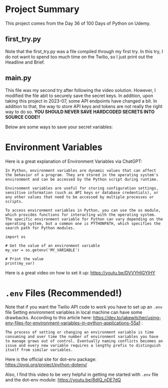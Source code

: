 # Project Summary

This project comes from the Day 36 of 100 Days of Python on Udemy.
## first_try.py
Note that the first_try.py was a file compiled through my first try. In this try, I do not want to spend too much time on the Twilio, so I just print out the Headline and Brief.

## main.py
This file was my second try after following the video solution. However, I modified the file abit to securely save the secret keys.
In addition, upon taking this project in 2023-07, some API endpoints have changed a bit.
In addition to that, the way to store API keys and tokens are not really the right way to do so.
**YOU SHOULD NEVER SAVE HARDCODED SECRETS INTO SOURCE CODE!!**

Below are some ways to save your secret variables:

# Environment Variables

Here is a great explanation of Environment Variables via ChatGPT:

```
In Python, environment variables are dynamic values that can affect the behavior of a program. They are stored in the operating system's environment and can be accessed by the Python script during runtime.

Environment variables are useful for storing configuration settings, sensitive information (such as API keys or database credentials), or any other values that need to be accessed by multiple processes or scripts.

To access environment variables in Python, you can use the os module, which provides functions for interacting with the operating system. The specific environment variable for Python can vary depending on the operating system, but a common one is PYTHONPATH, which specifies the search path for Python modules.
```
```
import os

# Get the value of an environment variable
my_var = os.getenv('MY_VARIABLE')

# Print the value
print(my_var)
```

Here is a great video on how to set it up: https://youtu.be/DVVYHlGYIHY

# `.env` Files (Recommended!)

Note that if you want the Twilio API code to work you have to set up an `.env` file
Setting environment variables in local machine can have some drawbacks.
According to this article here: https://dev.to/jakewitcher/using-env-files-for-environment-variables-in-python-applications-55a1 :

```
The process of setting or changing an environment variable is time consuming and over time the number of environment variables you have to manage grows out of control. Eventually naming conflicts becomes an issue and every new variable requires a lengthy prefix to distinguish itself from similar variables.
```
Here is the official site for dot-env package: https://pypi.org/project/python-dotenv/

Also, I find this video to be very helpful in getting me started with `.env` file and the dot-env module: https://youtu.be/8dlQ_nDE7dQ
